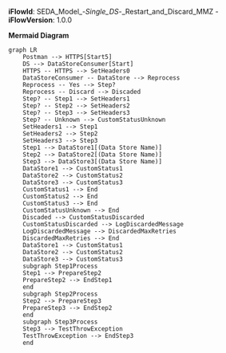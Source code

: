 **iFlowId**: SEDA_Model_-_Single_DS_-_Restart_and_Discard_MMZ - **iFlowVersion**: 1.0.0

**Mermaid Diagram**
```mermaid
graph LR
    Postman --> HTTPS[Start5]
    DS --> DataStoreConsumer[Start]
    HTTPS -- HTTPS --> SetHeaders0
    DataStoreConsumer -- DataStore --> Reprocess
    Reprocess -- Yes --> Step?
    Reprocess -- Discard --> Discaded
    Step? -- Step1 --> SetHeaders1
    Step? -- Step2 --> SetHeaders2
    Step? -- Step3 --> SetHeaders3
    Step? -- Unknown --> CustomStatusUnknown
    SetHeaders1 --> Step1
    SetHeaders2 --> Step2
    SetHeaders3 --> Step3
    Step1 --> DataStore1[(Data Store Name)]
    Step2 --> DataStore2[(Data Store Name)]
    Step3 --> DataStore3[(Data Store Name)]
    DataStore1 --> CustomStatus1
    DataStore2 --> CustomStatus2
    DataStore3 --> CustomStatus3
    CustomStatus1 --> End
    CustomStatus2 --> End
    CustomStatus3 --> End
    CustomStatusUnknown --> End
    Discaded --> CustomStatusDiscarded
    CustomStatusDiscarded --> LogDiscardedMessage
    LogDiscardedMessage --> DiscardedMaxRetries
    DiscardedMaxRetries --> End
    DataStore1 --> CustomStatus1
    DataStore2 --> CustomStatus2
    DataStore3 --> CustomStatus3
    subgraph Step1Process
    Step1 --> PrepareStep2
    PrepareStep2 --> EndStep1
    end
    subgraph Step2Process
    Step2 --> PrepareStep3
    PrepareStep3 --> EndStep2
    end
    subgraph Step3Process
    Step3 --> TestThrowException
    TestThrowException --> EndStep3
    end
    
    
    
    
    
    
    
    
    
    
    
    
    
    
    
    
    
    
    
    
    
    
    
    
    
    
    
    
    
    
    
    
    
    
    
    
    
    
    
    
    
    
    
    
    
    
    
    
    
    
    
    
    
    
    
    
    
    
    
    
    
    
    
    
    
    
    
    
    
    
    
    
    
    
    
    
    
    
    
    
    
    
    
    
    
    
    
    
    
    
    
    
    
    
    
    
    
    
    
    
    
    
    
    
    
    
    
    
    
    
    
    
    
    
    
    
    
    
    
    
    
    
    
    
    
    
    
    
    
    
    
    
    
    
    
    
    
    
    
    
    
    
    
    
    
    
    
    
    
    
    
    
    
    
    
    
    
    
    
    
    
    
    
    
    
    
    
    
    
    
    
    
    
    
    
    
    
    
    
    
    
    
    
    
    
    
    
    
    
    
    
    
    
    
    
    
    
    
    
    
    
    
    
    
    
    
    
    
    
    
    
    
    
    
    
    
    
    
    
    
    
    
    
    
    
    
    
    
    
    
    
    
    
    
    
    
    
    
    
    
    
    
    
    
    
    
    
    
    
    
    
    
    
    
    
    
    
    
    
    
    
    
    
    
    
    
    
    
    
    
    
    
    
    
    
    
    
    
    
    
    
    
    
    
    
    
    
    
    
    
    
    
    
    
    
    
    
    
    
    
    
    
    
    
    
    
    
    
    
    
    
    
    
    
    
    
    
    
    
    
    
    
    
    
    
    
    
    
    
    
    
    
    
    
    
    
    
    
    
    
    
    
    
    
    
    
    
    
    
    
    
    
    
    
    
    
    
    
    
    
    
    
    
    
    
    
    
    
    
    
    
    
    
    
    
    
    
    
    
    
    
    
    
    
    
    
    
    
    
    
    
    
    
    
    
    
    
    
    
    
    
    
    
    
    
    
    
    
    
    
    
    
    
    
    
    
    
    
    
    
    
    
    
    
    
    
    
    
    
    
    
    
    
    
    
    
    
    
    
    
    
    
    
    
    
    
    
    
    
    
    
    
    
    
    
    
    
    
    
    
    
    
    
    
    
    
    
    
    
    
    
    
    
    
    
    
    
    
    
    
    
    
    
    
    
    
    
    
    
    
    
    
    
    
    
    
    
    
    
    
    
    
    
    
    
    
    
    
    
    
    
    
    
    
    
    
    
    
    
    
    
    
    
    
    
    
    
    
    
    
    
    
    
    
    
    
    
    
    
    
    
    
    
    
    
    
    
    
    
    
    
    
    
    
    
    
    
    
    
    
    
    
    
    
    
    
    
    
    
    
    
    
    
    
    
    
    
    
    
    
    
    
    
    
    
    
    
    
    
    
    
    
    
    
    
    
    
    
    
    
    
    
    
    
    
    
    
    
    
    
    
    
    
    
    
    
    
    
    
    
    
    
    
    
    
    
    
    
    
    
    
    
    
    
    
    
    
    
    
    
    
    
    
    
    
    
    
    
    
    
    
    
    
    
    
    
    
    
    
    
    
    
    
    
    
    
    
    
    
    
    
    
    
    
    
    
    
    
    
    
    
    
    
    
    
    
    
    
    
    
    
    
    
    
    
    
    
    
    
    
    
    
    
    
    
    
    
    
    
    
    
    
    
    
    
    
    
    
    
    
    
    
    
    
    
    
    
    
    
    
    
    
    
    
    
    
    
    
    
    
    
    
    
    
    
    
    
    
    
    
    
    
    
    
    
    
    
    
    
    
    
    
    
    
    
    
    
    
    
    
    
    
    
    
    
    
    
    
    
    
    
    
    
    
    
    
    
    
    
    
    
    
    
    
    
    
    
    
    
    
    
    
    
    
    
    
    
    
    
    
    
    
    
    
    
    
    
    
    
    
    
    
    
    
    
    
    
    
    
    
    
    
    
    
    
    
    
    
    
    
    
    
    
    
    
    
    
    
    
    
    
    
    
    
    
    
    
    
    
    
    
    
    
    
    
    
    
    
    
    
    
    
    
    
    
    
    
    
    
    
    
    
    
    
    
    
    
    
    
    
    
    
    
    
    
    
    
    
    
    
    
    
    
    
    
    
    
    
    
    
    
    
    
    
    
    
    
    
    
    
    
    
    
    
    
    
    
    
    
    
    
    
    
    
    
    
    
    
    
    
    
    
    
    
    
    
    
    
    
    
    
    
    
    
    
    
    
    
    
    
    
    
    
    
    
    
    
    
    
    
    
    
    
    
    
    
    
    
    
    
    
    
    
    
    
    
    
    
    
    
    
    
    
    
    
    
    
    
    
    
    
    
    
    
    
    
    
    
    
    
    
    
    
    
    
    
    
    
    
    
    
    
    
    
    
    
    
    
    
    
    
    
    
    
```

**Functional Summary**
-   **Brief description of the iFlow**
    This iFlow demonstrates a SEDA router pattern with a single DataStore, restart, and discard mechanism. It receives messages either from an HTTPS endpoint or a DataStore, processes them through a series of steps, and either completes successfully, discards the message after maximum retries, or logs exceptions asynchronously.

-   **Involved systems with Adapters Type and Endpoint Type**
    -   Postman - HTTPS - EndpointSender
    -   DS - DataStoreConsumer - EndpointSender

-   **Key steps**
    1.  Receive message from HTTPS endpoint or DataStore.
    2.  Determine if the message should be reprocessed based on retry count. If the retry count exceeds the maximum, discard the message.
    3.  Route the message to different steps (Step 1, Step 2, Step 3) based on the `Step` header.
    4.  Each step prepares the message, calls a sub-process, and updates the message processing log.
    5.  Store the message in DataStore after Step1, Step2 and Step3.
    6.  Log any exceptions that occur during the process asynchronously.

-   **Message transformation**
    -   Set Headers: Used to set headers like `SAP_Sender`, `SAP_Receiver`, `SAP_MessageType`, and `Step`.
    -   Custom Status: Used to set the `SAP_MessageProcessingLogCustomStatus` based on the current step and message type.
    -   Prepare Step: Enricher to prepare the message for the next step.

-   **Externalized parameters list and their descriptions**
    -   `RoleName`: User role for HTTPS sender authentication.
    -   `Maximum Retry Interval`: Maximum retry interval for DataStore consumer.
    -   `Exponential Backoff`: Exponential backoff setting for DataStore consumer.
    -   `Data Store Name`: Name of the DataStore used for message persistence.
    -   `Poll Interval`: Poll interval for DataStore consumer.
    -   `Retry Interval`: Retry interval for DataStore consumer.
    -   `Lock Timeout`: Lock timeout for DataStore consumer.
    -   `Retention Threshold 4 Alerting`: Retention threshold for alerting in DataStore.
    -   `Expiration Period`: Expiration period for messages in DataStore.
    -   `MaxRetries`: Maximum number of retries before discarding the message.

-   **DataStore / JMS Dependency**
    Yes

-   **Cloud Connector Dependency**
    Not Found

-   **Common Scripts Dependency**
    -   Log_Discarded_Message.groovy - Groovy_Logging_Scripts
    -   Log_Exception_Async.groovy - Groovy_Logging_Scripts

-   **ProcessDirect ComponentType Dependency**
    Not Found